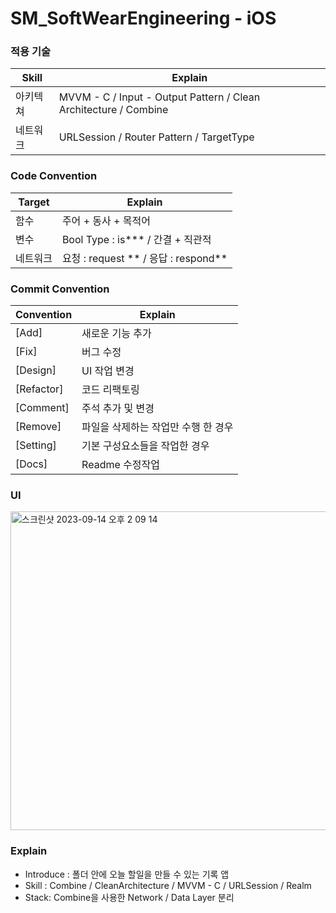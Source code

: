 # SM_SoftWearEngineering - iOS

### 적용 기술

| Skill     | Explain                                    |
| --------- | ------------------------------------------ |
| 아키텍쳐  | MVVM - C / Input - Output Pattern / Clean Architecture / Combine        |
| 네트워크  | URLSession / Router Pattern / TargetType |

### Code Convention

| Target   | Explain                              |
| -------- | ------------------------------------ |
| 함수     | 주어 + 동사 + 목적어                 |
| 변수     | Bool Type : is*** / 간결 + 직관적    |
| 네트워크 | 요청 : request ** / 응답 : respond** |

### Commit Convention

| Convention | Explain                             |
| ---------- | ----------------------------------- |
| [Add]     | 새로운 기능 추가                    |
| [Fix]      | 버그 수정                           |
| [Design]   | UI 작업 변경                        |
| [Refactor] | 코드 리팩토링                       |
| [Comment]  | 주석 추가 및 변경                   |
| [Remove]   | 파일을 삭제하는 작업만 수행 한 경우 |
| [Setting]  | 기본 구성요소들을 작업한 경우|
| [Docs]   | Readme 수정작업                     |

### UI
<img width="510" alt="스크린샷 2023-09-14 오후 2 09 14" src="https://github.com/SMsoftwearEngineering/iOS/assets/81552265/70150356-da3c-431c-af24-3732a9116f6b">

### Explain
- Introduce : 폴더 안에 오늘 할일을 만들 수 있는 기록 앱 
- Skill : Combine / CleanArchitecture / MVVM - C / URLSession / Realm
- Stack: Combine을 사용한 Network / Data Layer 분리
